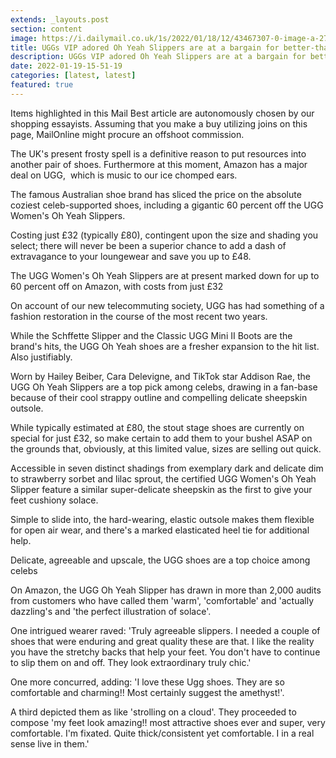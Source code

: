 ```yaml
---
extends: _layouts.post
section: content
image: https://i.dailymail.co.uk/1s/2022/01/18/12/43467307-0-image-a-27_1642507523155.jpg 
title: UGGs VIP adored Oh Yeah Slippers are at a bargain for better-than-deep discounted on Amazon 
description: UGGs VIP adored Oh Yeah Slippers are at a bargain for better-than-deep discounted on Amazon 
date: 2022-01-19-15-51-19 
categories: [latest, latest] 
featured: true 
--- 
```

Items highlighted in this Mail Best article are autonomously chosen by our shopping essayists. Assuming that you make a buy utilizing joins on this page, MailOnline might procure an offshoot commission.

The UK's present frosty spell is a definitive reason to put resources into another pair of shoes. Furthermore at this moment, Amazon has a major deal on UGG,  which is music to our ice chomped ears.

The famous Australian shoe brand has sliced the price on the absolute coziest celeb-supported shoes, including a gigantic 60 percent off the UGG Women's Oh Yeah Slippers.

Costing just £32 (typically £80), contingent upon the size and shading you select; there will never be been a superior chance to add a dash of extravagance to your loungewear and save you up to £48.

The UGG Women's Oh Yeah Slippers are at present marked down for up to 60 percent off on Amazon, with costs from just £32

On account of our new telecommuting society, UGG has had something of a fashion restoration in the course of the most recent two years.

While the Schffette Slipper and the Classic UGG Mini II Boots are the brand's hits, the UGG Oh Yeah shoes are a fresher expansion to the hit list. Also justifiably.

Worn by Hailey Beiber, Cara Delevigne, and TikTok star Addison Rae, the UGG Oh Yeah Slippers are a top pick among celebs, drawing in a fan-base because of their cool strappy outline and compelling delicate sheepskin outsole.

While typically estimated at £80, the stout stage shoes are currently on special for just £32, so make certain to add them to your bushel ASAP on the grounds that, obviously, at this limited value, sizes are selling out quick.

Accessible in seven distinct shadings from exemplary dark and delicate dim to strawberry sorbet and lilac sprout, the certified UGG Women's Oh Yeah Slipper feature a similar super-delicate sheepskin as the first to give your feet cushiony solace.

Simple to slide into, the hard-wearing, elastic outsole makes them flexible for open air wear, and there's a marked elasticated heel tie for additional help.

Delicate, agreeable and upscale, the UGG shoes are a top choice among celebs

On Amazon, the UGG Oh Yeah Slipper has drawn in more than 2,000 audits from customers who have called them 'warm', 'comfortable' and 'actually dazzling's and 'the perfect illustration of solace'.

One intrigued wearer raved: 'Truly agreeable slippers. I needed a couple of shoes that were enduring and great quality these are that. I like the reality you have the stretchy backs that help your feet. You don't have to continue to slip them on and off. They look extraordinary truly chic.'

One more concurred, adding: 'I love these Ugg shoes. They are so comfortable and charming!! Most certainly suggest the amethyst!'.

A third depicted them as like 'strolling on a cloud'. They proceeded to compose 'my feet look amazing!! most attractive shoes ever and super, very comfortable. I'm fixated. Quite thick/consistent yet comfortable. I in a real sense live in them.'